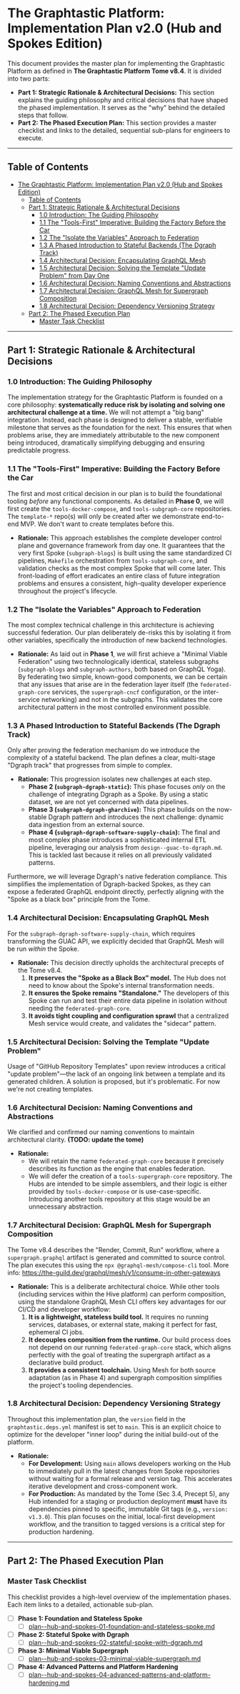 # The Graphtastic Platform: Implementation Plan v2.0 (Hub and Spokes Edition)

This document provides the master plan for implementing the Graphtastic Platform as defined in **The Graphtastic Platform Tome v8.4**. It is divided into two parts:

*   **Part 1: Strategic Rationale & Architectural Decisions:** This section explains the guiding philosophy and critical decisions that have shaped the phased implementation. It serves as the "why" behind the detailed steps that follow.
*   **Part 2: The Phased Execution Plan:** This section provides a master checklist and links to the detailed, sequential sub-plans for engineers to execute.

---

## Table of Contents

- [The Graphtastic Platform: Implementation Plan v2.0 (Hub and Spokes Edition)](#the-graphtastic-platform-implementation-plan-v20-hub-and-spokes-edition)
  - [Table of Contents](#table-of-contents)
  - [Part 1: Strategic Rationale \& Architectural Decisions](#part-1-strategic-rationale--architectural-decisions)
    - [1.0 Introduction: The Guiding Philosophy](#10-introduction-the-guiding-philosophy)
    - [1.1 The "Tools-First" Imperative: Building the Factory Before the Car](#11-the-tools-first-imperative-building-the-factory-before-the-car)
    - [1.2 The "Isolate the Variables" Approach to Federation](#12-the-isolate-the-variables-approach-to-federation)
    - [1.3 A Phased Introduction to Stateful Backends (The Dgraph Track)](#13-a-phased-introduction-to-stateful-backends-the-dgraph-track)
    - [1.4 Architectural Decision: Encapsulating GraphQL Mesh](#14-architectural-decision-encapsulating-graphql-mesh)
    - [1.5 Architectural Decision: Solving the Template "Update Problem" from Day One](#15-architectural-decision-solving-the-template-update-problem-from-day-one)
    - [1.6 Architectural Decision: Naming Conventions and Abstractions](#16-architectural-decision-naming-conventions-and-abstractions)
    - [1.7 Architectural Decision: GraphQL Mesh for Supergraph Composition](#17-architectural-decision-graphql-mesh-for-supergraph-composition)
    - [1.8 Architectural Decision: Dependency Versioning Strategy](#18-architectural-decision-dependency-versioning-strategy)
  - [Part 2: The Phased Execution Plan](#part-2-the-phased-execution-plan)
    - [Master Task Checklist](#master-task-checklist)

---

## Part 1: Strategic Rationale & Architectural Decisions

### 1.0 Introduction: The Guiding Philosophy

The implementation strategy for the Graphtastic Platform is founded on a core philosophy: **systematically reduce risk by isolating and solving one architectural challenge at a time.** We will not attempt a "big bang" integration. Instead, each phase is designed to deliver a stable, verifiable milestone that serves as the foundation for the next. This ensures that when problems arise, they are immediately attributable to the new component being introduced, dramatically simplifying debugging and ensuring predictable progress.

### 1.1 The "Tools-First" Imperative: Building the Factory Before the Car

The first and most critical decision in our plan is to build the foundational tooling *before* any functional components. As detailed in **Phase 0**, we will first create the `tools-docker-compose`, and `tools-subgraph-core` repositories. The `template-*` repo(s) will only be created after we demonstrate end-to-end MVP. We don't want to create templates before this.

- **Rationale:** This approach establishes the complete developer control plane and governance framework from day one. It guarantees that the very first Spoke (`subgraph-blogs`) is built using the same standardized CI pipelines, `Makefile` orchestration from `tools-subgraph-core`, and validation checks as the most complex Spoke that will come later. This front-loading of effort eradicates an entire class of future integration problems and ensures a consistent, high-quality developer experience throughout the project's lifecycle.

### 1.2 The "Isolate the Variables" Approach to Federation

The most complex technical challenge in this architecture is achieving successful federation. Our plan deliberately de-risks this by isolating it from other variables, specifically the introduction of new backend technologies.

- **Rationale:** As laid out in **Phase 1**, we will first achieve a "Minimal Viable Federation" using two technologically identical, stateless subgraphs (`subgraph-blogs` and `subgraph-authors`, both based on GraphQL Yoga). By federating two simple, known-good components, we can be certain that any issues that arise are in the federation layer itself (the `federated-graph-core` services, the `supergraph-cncf` configuration, or the inter-service networking) and not in the subgraphs. This validates the core architectural pattern in the most controlled environment possible.

### 1.3 A Phased Introduction to Stateful Backends (The Dgraph Track)

Only after proving the federation mechanism do we introduce the complexity of a stateful backend. The plan defines a clear, multi-stage "Dgraph track" that progresses from simple to complex.

- **Rationale:** This progression isolates new challenges at each step.
  - **Phase 2 (`subgraph-dgraph-static`):** This phase focuses *only* on the challenge of integrating Dgraph as a Spoke. By using a static dataset, we are not yet concerned with data pipelines.
  - **Phase 3 (`subgraph-dgraph-gharchive`):** This phase builds on the now-stable Dgraph pattern and introduces the next challenge: dynamic data ingestion from an external source.
  - **Phase 4 (`subgraph-dgraph-software-supply-chain`):** The final and most complex phase introduces a sophisticated internal ETL pipeline, leveraging our analysis from `design--guac-to-dgraph.md`. This is tackled last because it relies on all previously validated patterns.

Furthermore, we will leverage Dgraph's native federation compliance. This simplifies the implementation of Dgraph-backed Spokes, as they can expose a federated GraphQL endpoint directly, perfectly aligning with the "Spoke as a black box" principle from the Tome.

### 1.4 Architectural Decision: Encapsulating GraphQL Mesh

For the `subgraph-dgraph-software-supply-chain`, which requires transforming the GUAC API, we explicitly decided that GraphQL Mesh will be run *within* the Spoke.

- **Rationale:** This decision directly upholds the architectural precepts of the Tome v8.4.
    1. **It preserves the "Spoke as a Black Box" model.** The Hub does not need to know about the Spoke's internal transformation needs.
    2. **It ensures the Spoke remains "Standalone."** The developers of this Spoke can run and test their entire data pipeline in isolation without needing the `federated-graph-core`.
    3. **It avoids tight coupling and configuration sprawl** that a centralized Mesh service would create, and validates the "sidecar" pattern.

### 1.5 Architectural Decision: Solving the Template "Update Problem" 

Usage of "GitHub Repository Templates" upon review introduces a critical "update problem"—the lack of an ongoing link between a template and its generated children. A solution is proposed, but it's problematic. For now we're not creating templates.

### 1.6 Architectural Decision: Naming Conventions and Abstractions

We clarified and confirmed our naming conventions to maintain architectural clarity. **(TODO: update the tome)**

- **Rationale:**
  - We will retain the name `federated-graph-core` because it precisely describes its function as the engine that enables federation.
  - We will defer the creation of a `tools-supergraph-core` repository. The Hubs are intended to be simple assemblers, and their logic is either provided by `tools-docker-compose` or is use-case-specific. Introducing another tools repository at this stage would be an unnecessary abstraction.

### 1.7 Architectural Decision: GraphQL Mesh for Supergraph Composition

The Tome v8.4 describes the "Render, Commit, Run" workflow, where a `supergraph.graphql` artifact is generated and committed to source control. The plan executes this using the `npx @graphql-mesh/compose-cli` tool. More info: <https://the-guild.dev/graphql/mesh/v1/consume-in-other-gateways>

- **Rationale:** This is a deliberate architectural choice. While other tools (including services within the Hive platform) can perform composition, using the standalone GraphQL Mesh CLI offers key advantages for our CI/CD and developer workflow:
    1. **It is a lightweight, stateless build tool.** It requires no running services, databases, or external state, making it perfect for fast, ephemeral CI jobs.
    2. **It decouples composition from the runtime.** Our build process does not depend on our running `federated-graph-core` stack, which aligns perfectly with the goal of treating the supergraph artifact as a declarative build product.
    3. **It provides a consistent toolchain.** Using Mesh for both source adaptation (as in Phase 4) and supergraph composition simplifies the project's tooling dependencies.

### 1.8 Architectural Decision: Dependency Versioning Strategy

Throughout this implementation plan, the `version` field in the `graphtastic.deps.yml` manifest is set to `main`. This is an explicit choice to optimize for the developer "inner loop" during the initial build-out of the platform.

- **Rationale:**
  - **For Development:** Using `main` allows developers working on the Hub to immediately pull in the latest changes from Spoke repositories without waiting for a formal release and version tag. This accelerates iterative development and cross-component work.
  - **For Production:** As mandated by the Tome (Sec 3.4, Precept 5), any Hub intended for a staging or production deployment **must** have its dependencies pinned to specific, immutable Git tags (e.g., `version: v1.3.0`). This plan focuses on the initial, local-first development workflow, and the transition to tagged versions is a critical step for production hardening.

---

## Part 2: The Phased Execution Plan

### Master Task Checklist

This checklist provides a high-level overview of the implementation phases. Each item links to a detailed, actionable sub-plan.

- [ ] **Phase 1: Foundation and Stateless Spoke**
  - [ ] [plan--hub-and-spokes-01-foundation-and-stateless-spoke.md](./plan--hub-and-spokes-01-foundation-and-stateless-spoke.md)
- [ ] **Phase 2: Stateful Spoke with Dgraph**
  - [ ] [plan--hub-and-spokes-02-stateful-spoke-with-dgraph.md](./plan--hub-and-spokes-02-stateful-spoke-with-dgraph.md)
- [ ] **Phase 3: Minimal Viable Supergraph**
  - [ ] [plan--hub-and-spokes-03-minimal-viable-supergraph.md](./plan--hub-and-spokes-03-minimal-viable-supergraph.md)
- [ ] **Phase 4: Advanced Patterns and Platform Hardening**
  - [ ] [plan--hub-and-spokes-04-advanced-patterns-and-platform-hardening.md](./plan--hub-and-spokes-04-advanced-patterns-and-platform-hardening.md)
